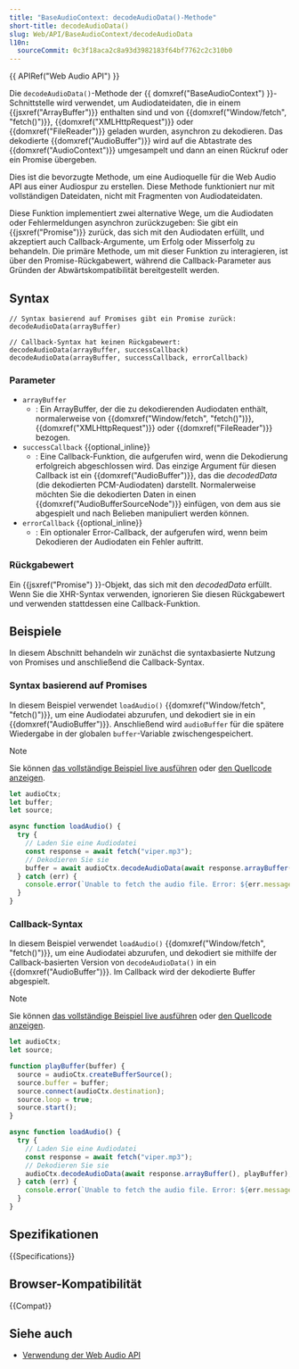 ```yaml
---
title: "BaseAudioContext: decodeAudioData()-Methode"
short-title: decodeAudioData()
slug: Web/API/BaseAudioContext/decodeAudioData
l10n:
  sourceCommit: 0c3f18aca2c8a93d3982183f64bf7762c2c310b0
---
```


{{ APIRef("Web Audio API") }}

Die `decodeAudioData()`-Methode der {{ domxref("BaseAudioContext") }}-Schnittstelle wird verwendet, um Audiodateidaten, die in einem {{jsxref("ArrayBuffer")}} enthalten sind und von {{domxref("Window/fetch", "fetch()")}}, {{domxref("XMLHttpRequest")}} oder {{domxref("FileReader")}} geladen wurden, asynchron zu dekodieren. Das dekodierte {{domxref("AudioBuffer")}} wird auf die Abtastrate des {{domxref("AudioContext")}} umgesampelt und dann an einen Rückruf oder ein Promise übergeben.

Dies ist die bevorzugte Methode, um eine Audioquelle für die Web Audio API aus einer Audiospur zu erstellen. Diese Methode funktioniert nur mit vollständigen Dateidaten, nicht mit Fragmenten von Audiodateidaten.

Diese Funktion implementiert zwei alternative Wege, um die Audiodaten oder Fehlermeldungen asynchron zurückzugeben: Sie gibt ein {{jsxref("Promise")}} zurück, das sich mit den Audiodaten erfüllt, und akzeptiert auch Callback-Argumente, um Erfolg oder Misserfolg zu behandeln. Die primäre Methode, um mit dieser Funktion zu interagieren, ist über den Promise-Rückgabewert, während die Callback-Parameter aus Gründen der Abwärtskompatibilität bereitgestellt werden.

## Syntax

```js-nolint
// Syntax basierend auf Promises gibt ein Promise zurück:
decodeAudioData(arrayBuffer)

// Callback-Syntax hat keinen Rückgabewert:
decodeAudioData(arrayBuffer, successCallback)
decodeAudioData(arrayBuffer, successCallback, errorCallback)
```

### Parameter

- `arrayBuffer`
  - : Ein ArrayBuffer, der die zu dekodierenden Audiodaten enthält, normalerweise von {{domxref("Window/fetch", "fetch()")}}, {{domxref("XMLHttpRequest")}} oder {{domxref("FileReader")}} bezogen.
- `successCallback` {{optional_inline}}
  - : Eine Callback-Funktion, die aufgerufen wird, wenn die Dekodierung erfolgreich abgeschlossen wird. Das einzige Argument für diesen Callback ist ein {{domxref("AudioBuffer")}}, das die _decodedData_ (die dekodierten PCM-Audiodaten) darstellt. Normalerweise möchten Sie die dekodierten Daten in einen {{domxref("AudioBufferSourceNode")}} einfügen, von dem aus sie abgespielt und nach Belieben manipuliert werden können.
- `errorCallback` {{optional_inline}}
  - : Ein optionaler Error-Callback, der aufgerufen wird, wenn beim Dekodieren der Audiodaten ein Fehler auftritt.

### Rückgabewert

Ein {{jsxref("Promise") }}-Objekt, das sich mit den _decodedData_ erfüllt. Wenn Sie die XHR-Syntax verwenden, ignorieren Sie diesen Rückgabewert und verwenden stattdessen eine Callback-Funktion.

## Beispiele

In diesem Abschnitt behandeln wir zunächst die syntaxbasierte Nutzung von Promises und anschließend die Callback-Syntax.

### Syntax basierend auf Promises

In diesem Beispiel verwendet `loadAudio()` {{domxref("Window/fetch", "fetch()")}}, um eine Audiodatei abzurufen, und dekodiert sie in ein {{domxref("AudioBuffer")}}. Anschließend wird `audioBuffer` für die spätere Wiedergabe in der globalen `buffer`-Variable zwischengespeichert.

> [!NOTE]
> Sie können [das vollständige Beispiel live ausführen](https://mdn.github.io/webaudio-examples/decode-audio-data/promise/) oder [den Quellcode anzeigen](https://github.com/mdn/webaudio-examples/tree/main/decode-audio-data/promise).

```js
let audioCtx;
let buffer;
let source;

async function loadAudio() {
  try {
    // Laden Sie eine Audiodatei
    const response = await fetch("viper.mp3");
    // Dekodieren Sie sie
    buffer = await audioCtx.decodeAudioData(await response.arrayBuffer());
  } catch (err) {
    console.error(`Unable to fetch the audio file. Error: ${err.message}`);
  }
}
```

### Callback-Syntax

In diesem Beispiel verwendet `loadAudio()` {{domxref("Window/fetch", "fetch()")}}, um eine Audiodatei abzurufen, und dekodiert sie mithilfe der Callback-basierten Version von `decodeAudioData()` in ein {{domxref("AudioBuffer")}}. Im Callback wird der dekodierte Buffer abgespielt.

> [!NOTE]
> Sie können [das vollständige Beispiel live ausführen](https://mdn.github.io/webaudio-examples/decode-audio-data/callback/) oder [den Quellcode anzeigen](https://github.com/mdn/webaudio-examples/tree/main/decode-audio-data/callback).

```js
let audioCtx;
let source;

function playBuffer(buffer) {
  source = audioCtx.createBufferSource();
  source.buffer = buffer;
  source.connect(audioCtx.destination);
  source.loop = true;
  source.start();
}

async function loadAudio() {
  try {
    // Laden Sie eine Audiodatei
    const response = await fetch("viper.mp3");
    // Dekodieren Sie sie
    audioCtx.decodeAudioData(await response.arrayBuffer(), playBuffer);
  } catch (err) {
    console.error(`Unable to fetch the audio file. Error: ${err.message}`);
  }
}
```

## Spezifikationen

{{Specifications}}

## Browser-Kompatibilität

{{Compat}}

## Siehe auch

- [Verwendung der Web Audio API](/de/docs/Web/API/Web_Audio_API/Using_Web_Audio_API)
